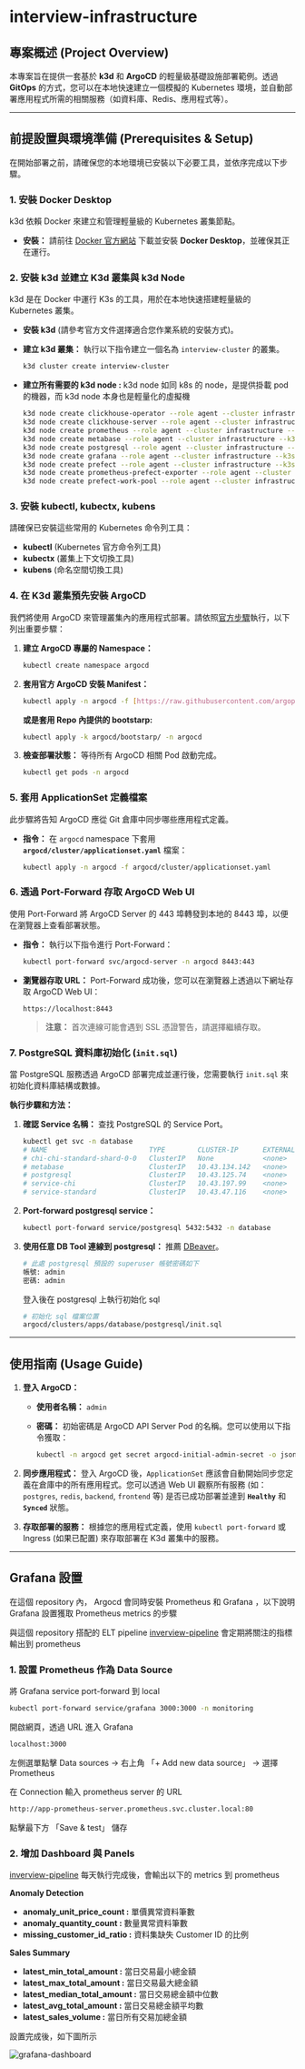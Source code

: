 # interview-infrastructure

## 專案概述 (Project Overview)

本專案旨在提供一套基於 **k3d** 和 **ArgoCD** 的輕量級基礎設施部署範例。透過 **GitOps** 的方式，您可以在本地快速建立一個模擬的 Kubernetes 環境，並自動部署應用程式所需的相關服務（如資料庫、Redis、應用程式等）。

---

## 前提設置與環境準備 (Prerequisites & Setup)

在開始部署之前，請確保您的本地環境已安裝以下必要工具，並依序完成以下步驟。

### 1. 安裝 Docker Desktop

k3d 依賴 Docker 來建立和管理輕量級的 Kubernetes 叢集節點。

* **安裝：** 請前往 [Docker 官方網站](https://www.docker.com/products/docker-desktop/) 下載並安裝 **Docker Desktop**，並確保其正在運行。

### 2. 安裝 k3d 並建立 K3d 叢集與 k3d Node

k3d 是在 Docker 中運行 K3s 的工具，用於在本地快速搭建輕量級的 Kubernetes 叢集。

* **安裝 k3d** (請參考官方文件選擇適合您作業系統的安裝方式)。
* **建立 k3d 叢集：** 執行以下指令建立一個名為 `interview-cluster` 的叢集。

    ```bash
    k3d cluster create interview-cluster
    ```
* **建立所有需要的 k3d node :** k3d node 如同 k8s 的 node，是提供掛載 pod 的機器，而 k3d node 本身也是輕量化的虛擬機

    ```bash
    k3d node create clickhouse-operator --role agent --cluster infrastructure --k3s-node-label "cloud.google.com/gke-nodepool=clickhouse-operator"
    k3d node create clickhouse-server --role agent --cluster infrastructure --k3s-node-label "cloud.google.com/gke-nodepool=clickhouse" --k3s-node-label "topology.gke.io/zone=asia-east1-a"
    k3d node create prometheus --role agent --cluster infrastructure --k3s-node-label "cloud.google.com/gke-nodepool=prometheus"
    k3d node create metabase --role agent --cluster infrastructure --k3s-node-label "cloud.google.com/gke-nodepool=metabase"
    k3d node create postgresql --role agent --cluster infrastructure --k3s-node-label "cloud.google.com/gke-nodepool=postgresql"
    k3d node create grafana --role agent --cluster infrastructure --k3s-node-label "cloud.google.com/gke-nodepool=grafana"
    k3d node create prefect --role agent --cluster infrastructure --k3s-node-label "cloud.google.com/gke-nodepool=prefect"
    k3d node create prometheus-prefect-exporter --role agent --cluster infrastructure --k3s-node-label "cloud.google.com/gke-nodepool=prometheus-prefect-exporter"
    k3d node create prefect-work-pool --role agent --cluster infrastructure --k3s-node-label "cloud.google.com/gke-nodepool=prefect-work-pool"
    ```

### 3. 安裝 kubectl, kubectx, kubens

請確保已安裝這些常用的 Kubernetes 命令列工具：

* **kubectl** (Kubernetes 官方命令列工具)
* **kubectx** (叢集上下文切換工具)
* **kubens** (命名空間切換工具)

### 4. 在 K3d 叢集預先安裝 ArgoCD

我們將使用 ArgoCD 來管理叢集內的應用程式部署。請依照[官方步驟](https://argo-cd.readthedocs.io/en/stable/getting_started/)執行，以下列出重要步驟：

1.  **建立 ArgoCD 專屬的 Namespace：**

    ```bash
    kubectl create namespace argocd
    ```

2.  **套用官方 ArgoCD 安裝 Manifest：**

    ```bash
    kubectl apply -n argocd -f [https://raw.githubusercontent.com/argoproj/argo-cd/stable/manifests/install.yaml](https://raw.githubusercontent.com/argoproj/argo-cd/stable/manifests/install.yaml)
    ```

    **或是套用 Repo 內提供的 bootstarp:**

    ```bash
    kubectl apply -k argocd/bootstarp/ -n argocd
    ```

3.  **檢查部署狀態：**
    等待所有 ArgoCD 相關 Pod 啟動完成。

    ```bash
    kubectl get pods -n argocd
    ```

### 5. 套用 ApplicationSet 定義檔案

此步驟將告知 ArgoCD 應從 Git 倉庫中同步哪些應用程式定義。

* **指令：** 在 `argocd` namespace 下套用 **`argocd/cluster/applicationset.yaml`** 檔案：

    ```bash
    kubectl apply -n argocd -f argocd/cluster/applicationset.yaml
    ```

### 6. 透過 Port-Forward 存取 ArgoCD Web UI

使用 Port-Forward 將 ArgoCD Server 的 443 埠轉發到本地的 8443 埠，以便在瀏覽器上查看部署狀態。

* **指令：** 執行以下指令進行 Port-Forward：

    ```bash
    kubectl port-forward svc/argocd-server -n argocd 8443:443
    ```

* **瀏覽器存取 URL：** Port-Forward 成功後，您可以在瀏覽器上透過以下網址存取 ArgoCD Web UI：

    ```
    https://localhost:8443
    ```

    > **注意：** 首次連線可能會遇到 SSL 憑證警告，請選擇繼續存取。

### 7. PostgreSQL 資料庫初始化 (`init.sql`)

當 PostgreSQL 服務透過 ArgoCD 部署完成並運行後，您需要執行 `init.sql` 來初始化資料庫結構或數據。

**執行步驟和方法：**

1.  **確認 Service 名稱：** 查找 PostgreSQL 的 Service Port。

    ```bash
    kubectl get svc -n database
    # NAME                         TYPE        CLUSTER-IP      EXTERNAL-IP   PORT(S)                      AGE
    # chi-chi-standard-shard-0-0   ClusterIP   None            <none>        9000/TCP,8123/TCP,9009/TCP   3d18h
    # metabase                     ClusterIP   10.43.134.142   <none>        8300/TCP                     3d17h
    # postgresql                   ClusterIP   10.43.125.74    <none>        5432/TCP                     3d18h
    # service-chi                  ClusterIP   10.43.197.99    <none>        8123/TCP,9000/TCP            3d18h
    # service-standard             ClusterIP   10.43.47.116    <none>        8123/TCP,9000/TCP            3d18h
    ```

2.  **Port-forward postgresql service：** 

    ```bash
    kubectl port-forward service/postgresql 5432:5432 -n database
    ```

3.  **使用任意 DB Tool 連線到 postgresql：** 推薦 [DBeaver](https://dbeaver.io/)。

    ```bash
    # 此處 postgresql 預設的 superuser 帳號密碼如下
    帳號: admin
    密碼: admin
    ```

    登入後在 postgresql 上執行初始化 sql 
    ```bash
    # 初始化 sql 檔案位置
    argocd/clusters/apps/database/postgresql/init.sql
    ```

---

## 使用指南 (Usage Guide)

1.  **登入 ArgoCD：**
    * **使用者名稱：** `admin`
    * **密碼：** 初始密碼是 ArgoCD API Server Pod 的名稱。您可以使用以下指令獲取：

        ```bash
        kubectl -n argocd get secret argocd-initial-admin-secret -o jsonpath="{.data.password}" | base64 -d; echo
        ```

2.  **同步應用程式：**
    登入 ArgoCD 後，`ApplicationSet` 應該會自動開始同步您定義在倉庫中的所有應用程式。您可以透過 Web UI 觀察所有服務 (如：`postgres`, `redis`, `backend`, `frontend` 等) 是否已成功部署並達到 **`Healthy`** 和 **`Synced`** 狀態。

3.  **存取部署的服務：**
    根據您的應用程式定義，使用 `kubectl port-forward` 或 Ingress (如果已配置) 來存取部署在 K3d 叢集中的服務。

---

## Grafana 設置 

在這個 repository 內， Argocd 會同時安裝 Prometheus 和 Grafana ，以下說明 Grafana 設置獲取 Prometheus metrics 的步驟

與這個 repository 搭配的 ELT pipeline [inverview-pipeline](https://github.com/zhweiliu/interview-pipeline) 會定期將關注的指標輸出到 prometheus

### 1. 設置 Prometheus 作為 Data Source

將 Grafana service port-forward 到 local

```bash
kubectl port-forward service/grafana 3000:3000 -n monitoring
```

開啟網頁，透過 URL 進入 Grafana
```bash
localhost:3000
```

左側選單點擊 Data sources -> 右上角 「+ Add new data source」 -> 選擇 Prometheus

在 Connection 輸入 prometheus server 的 URL
```bash
http://app-prometheus-server.prometheus.svc.cluster.local:80
```

點擊最下方 「Save & test」 儲存

### 2. 增加 Dashboard 與 Panels

[inverview-pipeline](https://github.com/zhweiliu/interview-pipeline) 每天執行完成後，會輸出以下的 metrics 到 prometheus

**Anomaly Detection**
* **anomaly_unit_price_count :** 單價異常資料筆數
* **anomaly_quantity_count :** 數量異常資料筆數
* **missing_customer_id_ratio :** 資料集缺失 Customer ID 的比例

**Sales Summary**
* **latest_min_total_amount :** 當日交易最小總金額
* **latest_max_total_amount :** 當日交易最大總金額
* **latest_median_total_amount :** 當日交易總金額中位數
* **latest_avg_total_amount :** 當日交易總金額平均數
* **latest_sales_volume :** 當日所有交易加總金額

設置完成後，如下圖所示

![grafana-dashboard](pic/grafana-dashboard.png)
